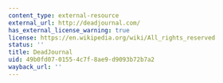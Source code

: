 ```yaml
---
content_type: external-resource
external_url: http://deadjournal.com/
has_external_license_warning: true
license: https://en.wikipedia.org/wiki/All_rights_reserved
status: ''
title: DeadJournal
uid: 49b0fd07-0155-4c7f-8ae9-d9093b72b7a2
wayback_url: ''
---
```

